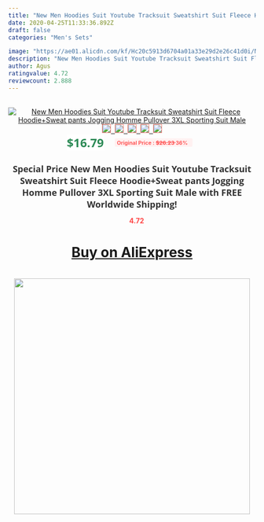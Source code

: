 ```yaml
---
title: "New Men Hoodies Suit Youtube Tracksuit Sweatshirt Suit Fleece Hoodie+Sweat pants Jogging Homme Pullover 3XL Sporting Suit Male"
date: 2020-04-25T11:33:36.892Z
draft: false
categories: "Men's Sets"

image: "https://ae01.alicdn.com/kf/Hc20c5913d6704a01a33e29d2e26c41d0i/New-Men-Hoodies-Suit-Youtube-Tracksuit-Sweatshirt-Suit-Fleece-Hoodie-Sweat-pants-Jogging-Homme-Pullover-3XL.png_220x220.png"
description: "New Men Hoodies Suit Youtube Tracksuit Sweatshirt Suit Fleece Hoodie+Sweat pants Jogging Homme Pullover 3XL Sporting Suit Male"
author: Agus
ratingvalue: 4.72
reviewcount: 2.888
---
```

<br>
<div style="text-align: center;">
<a href="https://s.click.aliexpress.com/e/_ANVlcp" target="_blank" rel="nofollow noopener noreferrer"><img alt="New Men Hoodies Suit Youtube Tracksuit Sweatshirt Suit Fleece Hoodie+Sweat pants Jogging Homme Pullover 3XL Sporting Suit Male" class="magnifier-image" src="https://ae01.alicdn.com/kf/Hc20c5913d6704a01a33e29d2e26c41d0i/New-Men-Hoodies-Suit-Youtube-Tracksuit-Sweatshirt-Suit-Fleece-Hoodie-Sweat-pants-Jogging-Homme-Pullover-3XL.png_220x220.png_640x640.jpg">
<br>
<img style="border:1px solid salmon" src="https://ae01.alicdn.com/kf/Hc20c5913d6704a01a33e29d2e26c41d0i/New-Men-Hoodies-Suit-Youtube-Tracksuit-Sweatshirt-Suit-Fleece-Hoodie-Sweat-pants-Jogging-Homme-Pullover-3XL.png_120x120.jpg">&nbsp;&nbsp;<img style="border:1px solid salmon" src="https://ae01.alicdn.com/kf/H648ecb8ecedc407e96ddffe61aa308a7j/New-Men-Hoodies-Suit-Youtube-Tracksuit-Sweatshirt-Suit-Fleece-Hoodie-Sweat-pants-Jogging-Homme-Pullover-3XL.png_120x120.jpg">&nbsp;&nbsp;<img style="border:1px solid salmon" src="https://ae01.alicdn.com/kf/H9a0d0bd5c56b459b935f13c614d12657p/New-Men-Hoodies-Suit-Youtube-Tracksuit-Sweatshirt-Suit-Fleece-Hoodie-Sweat-pants-Jogging-Homme-Pullover-3XL.png_120x120.jpg">&nbsp;&nbsp;<img style="border:1px solid salmon" src="https://ae01.alicdn.com/kf/Hde63396d7c9a46b9ab5f622945adc544u/New-Men-Hoodies-Suit-Youtube-Tracksuit-Sweatshirt-Suit-Fleece-Hoodie-Sweat-pants-Jogging-Homme-Pullover-3XL.png_120x120.jpg">&nbsp;&nbsp;<img style="border:1px solid salmon" src="https://ae01.alicdn.com/kf/Hb39be71e9d434cabbf6632534f14f1dft/New-Men-Hoodies-Suit-Youtube-Tracksuit-Sweatshirt-Suit-Fleece-Hoodie-Sweat-pants-Jogging-Homme-Pullover-3XL.png_120x120.jpg"></a></div><br0>
<div style="text-align: center;"><span style="background-color: white; border: 0px; box-sizing: border-box; color: seagreen; display: inline-block; font-family: &quot;open sans&quot; , &quot;arial&quot; , &quot;helvetica&quot; , sans-serif , &quot;heiti&quot;; font-size: 24px; font-stretch: inherit; font-weight: 700; line-height: inherit; margin: 0px 10px 0px 0px; padding: 0px; vertical-align: middle;">$16.79 </span>
<span style="background: rgb(255 , 241 , 241); border-radius: 3px; border: 0px; box-sizing: border-box; color: #ff4747; display: inline-block; font-family: inherit; font-size: 12px; font-stretch: inherit; font-style: inherit; font-variant: inherit; font-weight: 600; line-height: inherit; margin: 0px; padding: 2px 5px; transform: scale(0.9); vertical-align: middle;">Original Price : <b style="text-decoration: line-through;">$26.23 </b> 36%&nbsp;&nbsp;</span></div>
<h1 style="color: #333333; display: inline-block; font-family: &quot;open sans&quot; , &quot;arial&quot; , &quot;helvetica&quot; , sans-serif , &quot;heiti&quot;; font-size: 18px; font-stretch: inherit; font-weight: 700; text-align: center;">Special Price New Men Hoodies Suit Youtube Tracksuit Sweatshirt Suit Fleece Hoodie+Sweat pants Jogging Homme Pullover 3XL Sporting Suit Male with FREE Worldwide Shipping!</h1>
<div style="color: #ff4747; text-align: center;">
<img src="https://4.bp.blogspot.com/-M0ZcTcb-5uY/XleCXlxnR4I/AAAAAAAAAEc/OrjgMkXV1oMQFaCRZj5HQwOCBcu3w1FegCPcBGAYYCw/s1600/star.png" style="height: 15px;">&nbsp;<b>4.72</b></div>
<div class="button_cont" align="center"><a class="buynow_a" href="https://s.click.aliexpress.com/e/_ANVlcp" target="_blank" rel="nofollow noopener noreferrer"><H1>Buy on AliExpress</H1></a></div><br>
<div class="separator" style="clear: both; text-align: center;">
<img src="https://lh3.googleusercontent.com/-pTy5HemUv9M/XlePHvY0dAI/AAAAAAAAAE4/0nX5iRUoIWY8eMW9Dpxeirr157OZliDIgCLcBGAsYHQ/s1600/badge.gif" width="480">
</div>
